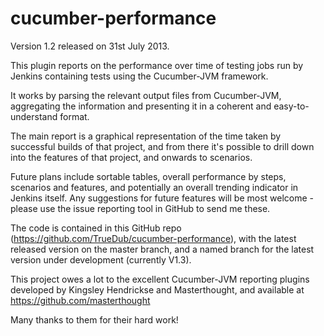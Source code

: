 cucumber-performance
====================

Version 1.2 released on 31st July 2013.

This plugin reports on the performance over time of testing jobs run by Jenkins containing tests using the Cucumber-JVM framework.

It works by parsing the relevant output files from Cucumber-JVM, aggregating the information and presenting it in a coherent and easy-to-understand format.

The main report is a graphical representation of the time taken by successful builds of that project, and from there it's possible to drill down into the features of that project, and onwards to scenarios.

Future plans include sortable tables, overall performance by steps, scenarios and features, and potentially an overall trending indicator in Jenkins itself. Any suggestions for future features will be most welcome - please use the issue reporting tool in GitHub to send me these.

The code is contained in this GitHub repo (https://github.com/TrueDub/cucumber-performance), with the latest released version on the master branch, and a named branch for the latest version under development (currently V1.3). 

This project owes a lot to the excellent Cucumber-JVM reporting plugins developed by Kingsley Hendrickse and Masterthought, and available at https://github.com/masterthought

Many thanks to them for their hard work!
